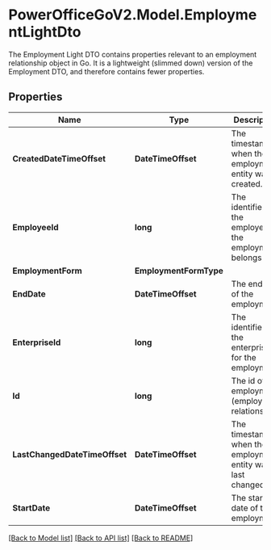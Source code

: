 # PowerOfficeGoV2.Model.EmploymentLightDto
The Employment Light DTO contains properties relevant to an employment relationship object in Go.  It is a lightweight (slimmed down) version of the Employment DTO, and therefore contains fewer properties.

## Properties

Name | Type | Description | Notes
------------ | ------------- | ------------- | -------------
**CreatedDateTimeOffset** | **DateTimeOffset** | The timestamp when the employment entity was created. | [optional] [readonly] 
**EmployeeId** | **long** | The identifier of the employee the employment belongs to. | [optional] [readonly] 
**EmploymentForm** | **EmploymentFormType** |  | [optional] 
**EndDate** | **DateTimeOffset** | The end date of the employment. | [optional] [readonly] 
**EnterpriseId** | **long** | The identifier of the enterprise for the employment. | [optional] [readonly] 
**Id** | **long** | The id of the employment (employment relationship). | [optional] [readonly] 
**LastChangedDateTimeOffset** | **DateTimeOffset** | The timestamp when the employment entity was last changed. | [optional] [readonly] 
**StartDate** | **DateTimeOffset** | The start date of the employment. | [optional] [readonly] 

[[Back to Model list]](../../README.md#documentation-for-models) [[Back to API list]](../../README.md#documentation-for-api-endpoints) [[Back to README]](../../README.md)

